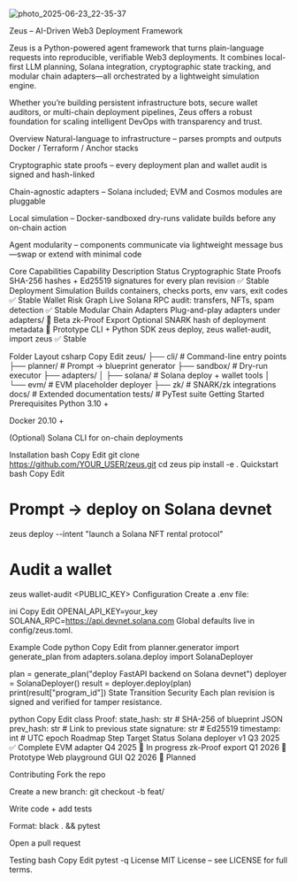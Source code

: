 ![photo_2025-06-23_22-35-37](https://github.com/user-attachments/assets/84d8bb21-7b75-4206-8465-2f41c21fbe4d)

Zeus – AI-Driven Web3 Deployment Framework

Zeus is a Python-powered agent framework that turns plain-language requests into reproducible, verifiable Web3 deployments.
It combines local-first LLM planning, Solana integration, cryptographic state tracking, and modular chain adapters—all orchestrated by a lightweight simulation engine.

Whether you’re building persistent infrastructure bots, secure wallet auditors, or multi-chain deployment pipelines, Zeus offers a robust foundation for scaling intelligent DevOps with transparency and trust.

Overview
Natural-language to infrastructure – parses prompts and outputs Docker / Terraform / Anchor stacks

Cryptographic state proofs – every deployment plan and wallet audit is signed and hash-linked

Chain-agnostic adapters – Solana included; EVM and Cosmos modules are pluggable

Local simulation – Docker-sandboxed dry-runs validate builds before any on-chain action

Agent modularity – components communicate via lightweight message bus—swap or extend with minimal code

Core Capabilities
Capability	Description	Status
Cryptographic State Proofs	SHA-256 hashes + Ed25519 signatures for every plan revision	✅ Stable
Deployment Simulation	Builds containers, checks ports, env vars, exit codes	✅ Stable
Wallet Risk Graph	Live Solana RPC audit: transfers, NFTs, spam detection	✅ Stable
Modular Chain Adapters	Plug-and-play adapters under adapters/	🔄 Beta
zk-Proof Export	Optional SNARK hash of deployment metadata	🧪 Prototype
CLI + Python SDK	zeus deploy, zeus wallet-audit, import zeus	✅ Stable

Folder Layout
csharp
Copy
Edit
zeus/
├── cli/                  # Command-line entry points
├── planner/              # Prompt → blueprint generator
├── sandbox/              # Dry-run executor
├── adapters/
│   ├── solana/           # Solana deploy + wallet tools
│   └── evm/              # EVM placeholder deployer
├── zk/                   # SNARK/zk integrations
docs/                     # Extended documentation
tests/                    # PyTest suite
Getting Started
Prerequisites
Python 3.10 +

Docker 20.10 +

(Optional) Solana CLI for on-chain deployments

Installation
bash
Copy
Edit
git clone https://github.com/YOUR_USER/zeus.git
cd zeus
pip install -e .
Quickstart
bash
Copy
Edit
# Prompt → deploy on Solana devnet
zeus deploy --intent "launch a Solana NFT rental protocol"

# Audit a wallet
zeus wallet-audit <PUBLIC_KEY>
Configuration
Create a .env file:

ini
Copy
Edit
OPENAI_API_KEY=your_key
SOLANA_RPC=https://api.devnet.solana.com
Global defaults live in config/zeus.toml.

Example Code
python
Copy
Edit
from planner.generator import generate_plan
from adapters.solana.deploy import SolanaDeployer

plan = generate_plan("deploy FastAPI backend on Solana devnet")
deployer = SolanaDeployer()
result = deployer.deploy(plan)
print(result["program_id"])
State Transition Security
Each plan revision is signed and verified for tamper resistance.

python
Copy
Edit
class Proof:
    state_hash: str      # SHA-256 of blueprint JSON
    prev_hash: str       # Link to previous state
    signature: str       # Ed25519
    timestamp: int       # UTC epoch
Roadmap
Step	Target	Status
Solana deployer v1	Q3 2025	✅ Complete
EVM adapter	Q4 2025	🔄 In progress
zk-Proof export	Q1 2026	🧪 Prototype
Web playground GUI	Q2 2026	🚧 Planned

Contributing
Fork the repo

Create a new branch: git checkout -b feat/<topic>

Write code + add tests

Format: black . && pytest

Open a pull request

Testing
bash
Copy
Edit
pytest -q
License
MIT License – see LICENSE for full terms.
